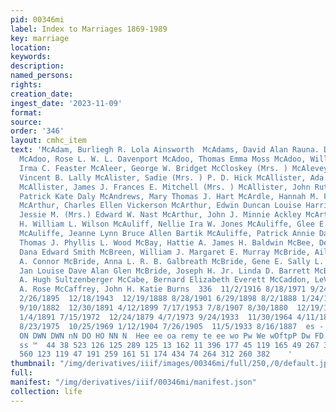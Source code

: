 ```yaml
---
pid: 00346mi
label: Index to Marriages 1869-1989
key: marriage
location: 
keywords: 
description: 
named_persons: 
rights: 
creation_date: 
ingest_date: '2023-11-09'
format: 
source: 
order: '346'
layout: cmhc_item
text: 'McAdam, Burliegh R. Lola Ainsworth  McAdams, David Alan Rauna. DeAnn Fitzgerald
  McAdoo, Rose L. W. L. Davenport McAdoo, Thomas Emma Moss McAdoo, William Curtis
  Irma C. Feaster McAleer, George W. Bridget McCloskey (Mrs. ) McAlevey, Susan U.
  Vincent B. Lally McAlister, Sadie (Mrs. ) P. D. Hick McAllister, Ada George B. Milton
  McAllister, James J. Frances E. Mitchell (Mrs. ) McAllister, John Ruth Dunning McAnay,
  Patrick Kate Daly McAndrews, Mary Thomas J. Hart McArdle, Hannah M. F. Hamilton
  McArthur, Charles Ellen Vickerson McArthur, Edwin Duncan Louise Harrison McArthur,
  Jessie M. (Mrs.) Edward W. Nast McArthur, John J. Minnie Ackley McArthur, Laura
  H. William L. Wilson McAuliff, Nellie Ira W. Jones McAuliffe, Glee E. R. James Brouse
  McAuliffe, Jeanne Lynn Bruce Allen Bartik McAuliffe, Patrick Annie Daly McAulliffe,
  Thomas J. Phyllis L. Wood McBay, Hattie A. James H. Baldwin McBee, Deborah Annette
  Dana Edward Smith McBreen, William J. Margaret E. Murray McBride, Ailene F. Robert
  A. Connor McBride, Anna L. R. B. Galbreath McBride, Gene E. Sally L. Mason McBride,
  Jan Louise Dave Alan Glen McBride, Joseph H. Jr. Linda D. Barrett McBride, Nancy
  A. Hugh Sultzenberger McCabe, Bernard Elizabeth Everett McCaddon, LeVaughn J. Theresa
  A. Rose McCaffrey, John H. Katie Burns  336  11/2/1916 8/18/1971 9/24/1912  11/7/1900  12/16/1943
  2/26/1895  12/18/1943  12/19/1888 8/28/1901 6/29/1898 8/2/1888 1/24/1892 2/12/1899
  9/10/1882  12/30/1891 4/12/1899 7/17/1953 7/8/1907 8/30/1880  12/19/1889 2/6/1960  12/31/1985
  1/4/1891 7/15/1972  12/24/1879 4/7/1973 9/24/1933  11/30/1964 4/11/1881 9/11/1970
  8/23/1975  10/25/1969 1/12/1904 7/26/1905  11/5/1933 8/16/1887  es - ©  DNwmWOny
  ON DWN DWN nN DO HO NN N  Hee ee oa remy te ee wo Pw We wOftpP Dw FD WM O  Oo oOo
  ss ™  44 38 523 126 125 289 125 13 162 11 396 177 45 119 165 49 267 391 12 67 53
  560 123 119 47 191 259 161 51 174 434 74 264 312 260 382    '
thumbnail: "/img/derivatives/iiif/images/00346mi/full/250,/0/default.jpg"
full: 
manifest: "/img/derivatives/iiif/00346mi/manifest.json"
collection: life
---
```

